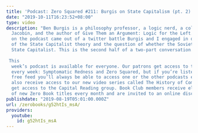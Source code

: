 ```yaml
---
title: 'Podcast: Zero Squared #211: Burgis on State Capitalism (pt. 2)'
date: "2019-10-11T16:23:52+08:00"
type: video
description: "Ben Burgis is a philosophy professor, a logic nerd, a columnist for
  Jacobin, and the author of Give Them an Argument: Logic for the Left. This conversation
  on the podcast came out of a twitter battle Burgis and I engaged in on the topic
  of the State Capitalist theory and the question of whether the Soviet Union was
  State Capitalist. This is the second half of a two-part conversation.   This
  week’s podcast is available for everyone. Our patrons get access to two podcasts
  every week: Symptomatic Redness and Zero Squared, but if you’re listening on our
  free feed you’ll always be able to access one or the other podcasts each week. Patrons
  also receive access to our new video series called The History of Communism and
  get access to the Capital Reading group. Book Club members receive electronic copies
  of new Zero Book titles every month and are invited to an online discussion group."
publishdate: "2019-08-19T05:01:00.000Z"
url: /zerobooks/g52htIs_msA/
providers:
  youtube:
    id: g52htIs_msA
---
```

